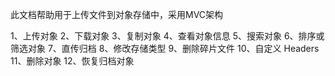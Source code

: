 此文档帮助用于上传文件到对象存储中，采用MVC架构

1、上传对象
2、下载对象
3、复制对象
4、查看对象信息
5、搜索对象
6、排序或筛选对象
7、直传归档
8、修改存储类型
9、删除碎片文件
10、自定义 Headers
11、删除对象
12、恢复归档对象